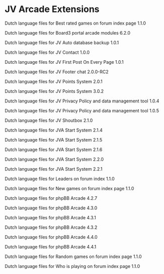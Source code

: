# JV Arcade Extensions

Dutch language files for Best rated games on forum index page 1.1.0

Dutch language files for Board3 portal arcade modules 6.2.0

Dutch language files for JV Auto database backup 1.0.1

Dutch language files for JV Contact 1.0.0

Dutch language files for JV First Post On Every Page 1.0.1

Dutch language files for JV Footer chat 2.0.0-RC2

Dutch language files for JV Points System 2.0.1

Dutch language files for JV Points System 3.0.2

Dutch language files for JV Privacy Policy and data management tool 1.0.4

Dutch language files for JV Privacy Policy and data management tool 1.0.5

Dutch language files for JV Shoutbox 2.1.0

Dutch language files for JVA Start System 2.1.4

Dutch language files for JVA Start System 2.1.5

Dutch language files for JVA Start System 2.1.6

Dutch language files for JVA Start System 2.2.0

Dutch language files for JVA Start System 2.2.1

Dutch language files for Leaders on forum index 1.1.0

Dutch language files for New games on forum index page 1.1.0

Dutch language files for phpBB Arcade 4.2.7

Dutch language files for phpBB Arcade 4.3.0

Dutch language files for phpBB Arcade 4.3.1

Dutch language files for phpBB Arcade 4.3.2

Dutch language files for phpBB Arcade 4.4.0

Dutch language files for phpBB Arcade 4.4.1

Dutch language files for Random games on forum index page 1.1.0

Dutch language files for Who is playing on forum index page 1.1.0
